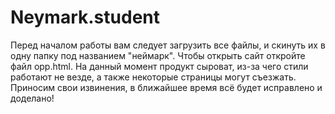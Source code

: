 # Neymark.student
Перед началом работы вам следует загрузить все файлы, и скинуть их в одну папку под названием "неймарк".
Чтобы открыть сайт откройте файл opp.html.
На данный момент продукт сыроват, из-за чего стили работают не везде, а также некоторые страницы могут съезжать.
Приносим свои извинения, в ближайшее время всё будет исправлено и доделано!
